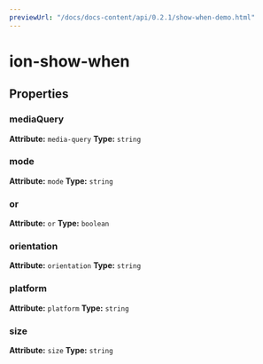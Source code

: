 ```yaml
---
previewUrl: "/docs/docs-content/api/0.2.1/show-when-demo.html"
---
```

# ion-show-when



<h2>Properties</h2> 

<dl>
<dt>
<h3>mediaQuery</h3> 
<strong>Attribute:</strong>  <code>media-query</code>
<strong>Type:</strong> <code>string</code>
</dt>
<dd></dd>

<dt>
<h3>mode</h3> 
<strong>Attribute:</strong>  <code>mode</code>
<strong>Type:</strong> <code>string</code>
</dt>
<dd></dd>

<dt>
<h3>or</h3> 
<strong>Attribute:</strong>  <code>or</code>
<strong>Type:</strong> <code>boolean</code>
</dt>
<dd></dd>

<dt>
<h3>orientation</h3> 
<strong>Attribute:</strong>  <code>orientation</code>
<strong>Type:</strong> <code>string</code>
</dt>
<dd></dd>

<dt>
<h3>platform</h3> 
<strong>Attribute:</strong>  <code>platform</code>
<strong>Type:</strong> <code>string</code>
</dt>
<dd></dd>

<dt>
<h3>size</h3> 
<strong>Attribute:</strong>  <code>size</code>
<strong>Type:</strong> <code>string</code>
</dt>
<dd></dd>

</dl>


